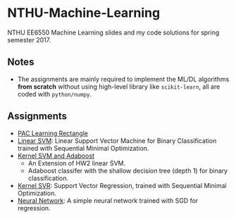 # NTHU-Machine-Learning

NTHU EE6550 Machine Learning slides and my code solutions for spring semester 2017.

## Notes
- The assignments are mainly required to implement the ML/DL algorithms **from scratch** without using high-level library like `scikit-learn`, all are coded with `python/numpy`.

## Assignments
- [PAC Learning Rectangle](https://github.com/YuChunLOL/NTHU-Machine-Learning/tree/master/assignments/hw1-PAC-learning-rectangle)
- [Linear SVM](https://github.com/YuChunLOL/NTHU-Machine-Learning/tree/master/assignments/hw2-linear-svm): Linear Support Vector Machine for Binary Classification trained with Sequential Minimal Optimization.
- [Kernel SVM and Adaboost](https://github.com/YuChunLOL/NTHU-Machine-Learning/tree/master/assignments/hw3-kernel-svm-and-adaboost)
  - An Extension of HW2 linear SVM.
  - Adaboost classifer with the shallow decision tree (depth 1) for binary classification.
- [Kernel SVR](https://github.com/YuChunLOL/NTHU-Machine-Learning/tree/master/assignments/hw4-kernel-svr): Support Vector Regression, trained with Sequential Minimal Optimization.
- [Neural Network](https://github.com/YuChunLOL/NTHU-Machine-Learning/tree/master/assignments/hw5-neural-network): A simple neural network trained with SGD for regression.
